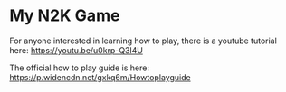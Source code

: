 # My N2K Game
For anyone interested in learning how to play, there is a youtube tutorial here: https://youtu.be/u0krp-Q3l4U

The official how to play guide is here: https://p.widencdn.net/gxkq6m/Howtoplayguide
